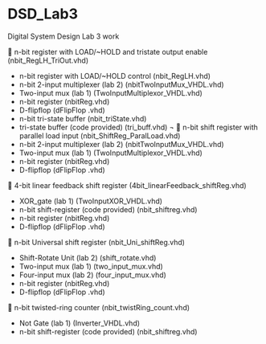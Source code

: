 # DSD_Lab3
Digital System Design Lab 3 work

	n-bit register with LOAD/~HOLD and tristate output enable (nbit_RegLH_TriOut.vhd)
-	 n-bit register with LOAD/~HOLD control 	(nbit_RegLH.vhd)
-	n-bit 2-input multiplexer (lab 2) 		(nbitTwoInputMux_VHDL.vhd)
-	Two-input mux (lab 1)		(TwoInputMultiplexor_VHDL.vhd)
-	n-bit register				(nbitReg.vhd)
-	D-flipflop			(dFlipFlop .vhd)	
-	n-bit tri-state buffer				(nbit_triState.vhd)
-	tri-state buffer (code provided) 		(tri_buff.vhd)
¬
	n-bit shift register with parallel load input	(nbit_ShiftReg_ParalLoad.vhd)
-	n-bit 2-input multiplexer (lab 2) 		(nbitTwoInputMux_VHDL.vhd)
-	Two-input mux (lab 1) 		(TwoInputMultiplexor_VHDL.vhd)
-	n-bit register				(nbitReg.vhd)
-	D-flipflop 			(dFlipFlop .vhd)

	4-bit linear feedback shift register 		(4bit_linearFeedback_shiftReg.vhd)
-	XOR_gate (lab 1) 			(TwoInputXOR_VHDL.vhd)
-	n-bit shift-register (code provided)	(nbit_shiftreg.vhd)
-	n-bit register			(nbitReg.vhd)
-	D-flipflop		(dFlipFlop .vhd)

	n-bit Universal shift register			(nbit_Uni_shiftReg.vhd)
-	Shift-Rotate Unit (lab 2)			(shift_rotate.vhd)
-	Two-input mux (lab 1) 		(two_input_mux.vhd)
-	Four-input mux (lab 2)		(four_input_mux.vhd)
-	n-bit register				(nbitReg.vhd)
-	D-flipflop			(dFlipFlop .vhd)

	n-bit twisted-ring counter			(nbit_twistRing_count.vhd)
-	Not Gate (lab 1)				(Inverter_VHDL.vhd)
-	n-bit shift-register (code provided)	(nbit_shiftreg.vhd)
